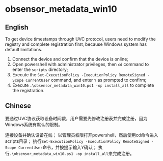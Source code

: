 # obsensor_metadata_win10

## English

To get device timestamps through UVC protocol, users need to modify the registry and complete registration first, because Windows system has default limitations.

1. Connect the device and confirm that the device is online;
2. Open powershell with administrator privileges, then `cd` command to enter the `scripts` directory;
3. Execute the `Set-ExecutionPolicy -ExecutionPolicy RemoteSigned -Scope CurrentUser` command, and enter `Y` as prompted to confirm;
4. Execute `.\obsensor_metadata_win10.ps1 -op install_all` to complete the registration.

## Chinese

要通过UVC协议获取设备时间戳，用户需要先修改注册表并完成注册，因为Windows系统有默认的限制。

连接设备并确认设备在线；
以管理员权限打开powershell，然后使用cd命令进入scripts目录；
执行`Set-ExecutionPolicy -ExecutionPolicy RemoteSigned -Scope CurrentUser`命令，并按提示输入Y确认；
执行`.\obsensor_metadata_win10.ps1 -op install_all`来完成注册。
